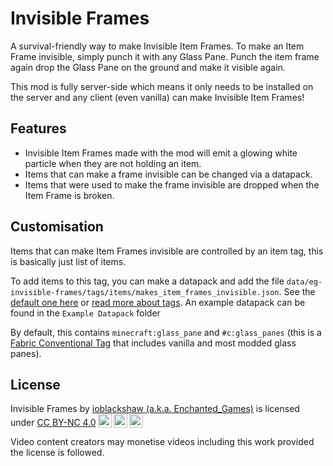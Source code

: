 # Invisible Frames
A survival-friendly way to make Invisible Item Frames. To make an Item Frame invisible, simply punch it with any Glass Pane. Punch the item frame again drop the Glass Pane on the ground and make it visible again.

This mod is fully server-side which means it only needs to be installed on the server and any client (even vanilla) can make Invisible Item Frames!

## Features
- Invisible Item Frames made with the mod will emit a glowing white particle when they are not holding an item.
- Items that can make a frame invisible can be changed via a datapack.
- Items that were used to make the frame invisible are dropped when the Item Frame is broken.

## Customisation
Items that can make Item Frames invisible are controlled by an item tag, this is basically just list of items.

To add items to this tag, you can make a datapack and add the file `data/eg-invisible-frames/tags/items/makes_item_frames_invisible.json`. See the [default one here](https://github.com/Enchanted-Games/invisible-frames/tree/main/src/main/resources/data/eg-invisible-frames/tags/items) or [read more about tags](https://minecraft.wiki/w/Tag#JSON_format). An example datapack can be found in the `Example Datapack` folder

By default, this contains `minecraft:glass_pane` and `#c:glass_panes` (this is a [Fabric Conventional Tag](https://fabricmc.net/wiki/community:common_tags) that includes vanilla and most modded glass panes).

## License

<p xmlns:cc="http://creativecommons.org/ns#" >Invisible Frames by <a rel="cc:attributionURL dct:creator" property="cc:attributionName" href="https://enchanted.games">ioblackshaw (a.k.a. Enchanted_Games)</a> is licensed under <a href="http://creativecommons.org/licenses/by-nc/4.0/?ref=chooser-v1" target="_blank" rel="license noopener noreferrer" style="display:inline-block;">CC BY-NC 4.0<img style="height:22px!important;margin-left:3px;vertical-align:text-bottom;" src="https://mirrors.creativecommons.org/presskit/icons/cc.svg?ref=chooser-v1"><img style="height:22px!important;margin-left:3px;vertical-align:text-bottom;" src="https://mirrors.creativecommons.org/presskit/icons/by.svg?ref=chooser-v1"><img style="height:22px!important;margin-left:3px;vertical-align:text-bottom;" src="https://mirrors.creativecommons.org/presskit/icons/nc.svg?ref=chooser-v1"></a></p>
Video content creators may monetise videos including this work provided the license is followed.
